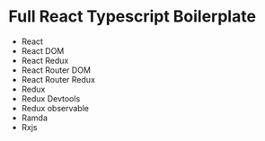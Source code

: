 # Full React Typescript Boilerplate
* React
* React DOM
* React Redux
* React Router DOM
* React Router Redux
* Redux
* Redux Devtools
* Redux observable
* Ramda
* Rxjs
